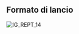## Formato di lancio
![IG_REPT_14](http://localhost:3000/immagini/MBDOC_OGG-P_IGIND0/IG_REPT_14.png)